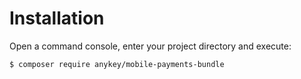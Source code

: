 Installation
============

Open a command console, enter your project directory and execute:

```console
$ composer require anykey/mobile-payments-bundle
```